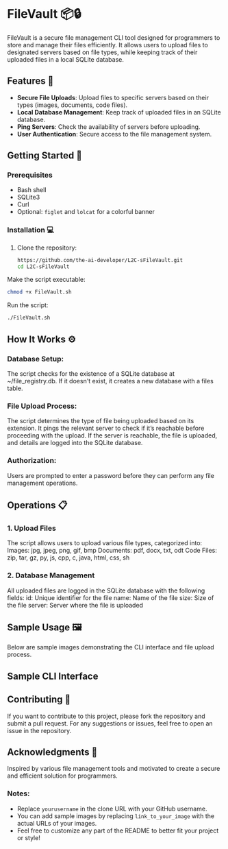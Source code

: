 # FileVault 📦🔒

FileVault is a secure file management CLI tool designed for programmers to store and manage their files efficiently. It allows users to upload files to designated servers based on file types, while keeping track of their uploaded files in a local SQLite database.

## Features 🌟
- **Secure File Uploads**: Upload files to specific servers based on their types (images, documents, code files).
- **Local Database Management**: Keep track of uploaded files in an SQLite database.
- **Ping Servers**: Check the availability of servers before uploading.
- **User Authentication**: Secure access to the file management system.

## Getting Started 🚀

### Prerequisites
- Bash shell
- SQLite3
- Curl
- Optional: `figlet` and `lolcat` for a colorful banner

### Installation 💻
1. Clone the repository:
   ```bash
   https://github.com/the-ai-developer/L2C-sFileVault.git
   cd L2C-sFileVault
Make the script executable:

```bash
chmod +x FileVault.sh
```
Run the script:

```bash
./FileVault.sh
```

## How It Works ⚙️

### Database Setup:

The script checks for the existence of a SQLite database at ~/file_registry.db. If it doesn't exist, it creates a new database with a files table.
### File Upload Process:

The script determines the type of file being uploaded based on its extension.
It pings the relevant server to check if it’s reachable before proceeding with the upload.
If the server is reachable, the file is uploaded, and details are logged into the SQLite database.
### Authorization:

Users are prompted to enter a password before they can perform any file management operations.
## Operations 📋
### 1. Upload Files
The script allows users to upload various file types, categorized into:
Images: jpg, jpeg, png, gif, bmp
Documents: pdf, docx, txt, odt
Code Files: zip, tar, gz, py, js, cpp, c, java, html, css, sh
### 2. Database Management
All uploaded files are logged in the SQLite database with the following fields:
id: Unique identifier for the file
name: Name of the file
size: Size of the file
server: Server where the file is uploaded
## Sample Usage 🖼️
Below are sample images demonstrating the CLI interface and file upload process.

## Sample CLI Interface


## Contributing 🤝
If you want to contribute to this project, please fork the repository and submit a pull request. For any suggestions or issues, feel free to open an issue in the repository.

## Acknowledgments 🙌
Inspired by various file management tools and motivated to create a secure and efficient solution for programmers.

### Notes:
- Replace `yourusername` in the clone URL with your GitHub username.
- You can add sample images by replacing `link_to_your_image` with the actual URLs of your images.
- Feel free to customize any part of the README to better fit your project or style!
